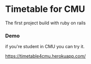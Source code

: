 # Timetable for CMU

The first project build with ruby on rails


### Demo

if you're student in CMU you can try it.

https://timetable4cmu.herokuapp.com/